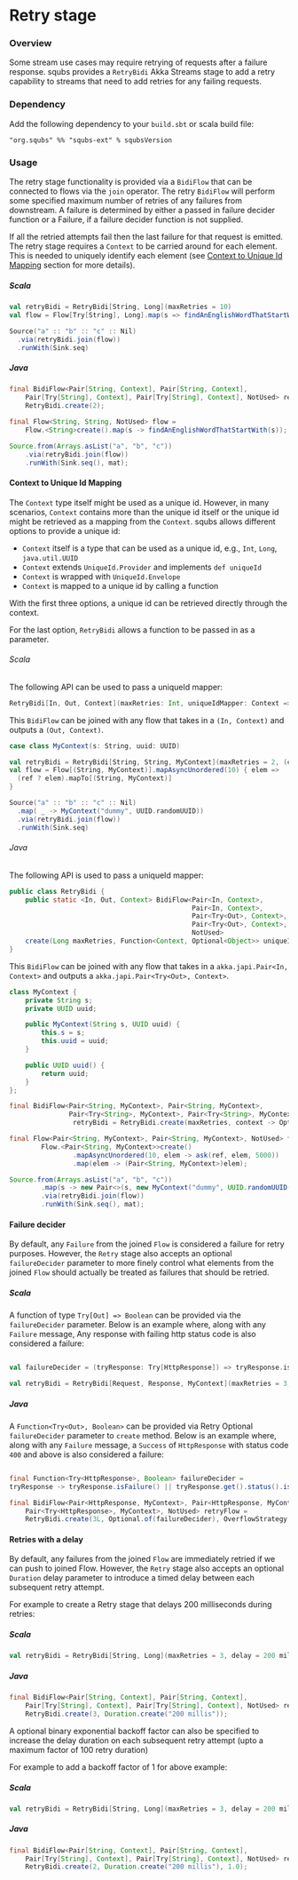 # Retry stage

### Overview

Some stream use cases may require retrying of requests after a failure response.  squbs provides a `RetryBidi` Akka Streams stage to add a retry capability to
 streams that need to add retries for any failing requests.

### Dependency

Add the following dependency to your `build.sbt` or scala build file:

```
"org.squbs" %% "squbs-ext" % squbsVersion
```

### Usage

The retry stage functionality is provided via a `BidiFlow` that can be connected to flows via the `join` operator.  The retry `BidiFlow` will perform some
 specified maximum number of retries of any failures from downstream. A failure is determined by either a passed in failure decider function or a Failure,
 if a failure decider function is not supplied.

If all the retried attempts fail then the last failure for that request is emitted.  The retry stage requires a `Context` to be carried around for each
 element.  This is needed to uniquely identify each element (see [Context to Unique Id Mapping](#context-to-unique-id-mapping) section for more details).

##### Scala

```scala
val retryBidi = RetryBidi[String, Long](maxRetries = 10)
val flow = Flow[Try[String], Long].map(s => findAnEnglishWordThatStartWith(s))

Source("a" :: "b" :: "c" :: Nil)
  .via(retryBidi.join(flow))
  .runWith(Sink.seq)
```

##### Java

```java
final BidiFlow<Pair[String, Context], Pair[String, Context],
    Pair[Try[String], Context], Pair[Try[String], Context], NotUsed> retryBidi =
    RetryBidi.create(2);

final Flow<String, String, NotUsed> flow =
    Flow.<String>create().map(s -> findAnEnglishWordThatStartWith(s));

Source.from(Arrays.asList("a", "b", "c"))
    .via(retryBidi.join(flow))
    .runWith(Sink.seq(), mat);
```

#### Context to Unique Id Mapping

The `Context` type itself might be used as a unique id.  However, in many scenarios, `Context` contains more than the unique id itself or the unique id might
 be retrieved as a mapping from the `Context`.  squbs allows different options to provide a unique id:

   * `Context` itself is a type that can be used as a unique id, e.g., `Int`, `Long`, `java.util.UUID`
   * `Context` extends `UniqueId.Provider` and implements `def uniqueId`
   * `Context` is wrapped with `UniqueId.Envelope`
   * `Context` is mapped to a unique id by calling a function

With the first three options, a unique id can be retrieved directly through the context.

For the last option, `RetryBidi` allows a function to be passed in as a parameter.

###### Scala

The following API can be used to pass a uniqueId mapper:

```scala
RetryBidi[In, Out, Context](maxRetries: Int, uniqueIdMapper: Context => Option[Any])
```

This `BidiFlow` can be joined with any flow that takes in a `(In, Context)` and outputs a `(Out, Context)`.

```scala
case class MyContext(s: String, uuid: UUID)

val retryBidi = RetryBidi[String, String, MyContext](maxRetries = 2, (context: MyContext) => Some(context.uuid))
val flow = Flow[(String, MyContext)].mapAsyncUnordered(10) { elem =>
  (ref ? elem).mapTo[(String, MyContext)]
}

Source("a" :: "b" :: "c" :: Nil)
  .map( _ -> MyContext("dummy", UUID.randomUUID))
  .via(retryBidi.join(flow))
  .runWith(Sink.seq)
```

###### Java

The following API is used to pass a uniqueId mapper:

```java
public class RetryBidi {
    public static <In, Out, Context> BidiFlow<Pair<In, Context>,
                                              Pair<In, Context>,
                                              Pair<Try<Out>, Context>,
                                              Pair<Try<Out>, Context>,
                                              NotUsed>
    create(Long maxRetries, Function<Context, Optional<Object>> uniqueIdMapper);
}
```

This `BidiFlow` can be joined with any flow that takes in a `akka.japi.Pair<In, Context>` and outputs a `akka.japi.Pair<Try<Out>, Context>`.

```java
class MyContext {
    private String s;
    private UUID uuid;

    public MyContext(String s, UUID uuid) {
        this.s = s;
        this.uuid = uuid;
    }

    public UUID uuid() {
        return uuid;
    }
};

final BidiFlow<Pair<String, MyContext>, Pair<String, MyContext>,
               Pair<Try<String>, MyContext>, Pair<Try<String>, MyContext>, NotUsed>
                retryBidi = RetryBidi.create(maxRetries, context -> Optional.of(context.uuid));

final Flow<Pair<String, MyContext>, Pair<String, MyContext>, NotUsed> flow =
        Flow.<Pair<String, MyContext>>create()
                .mapAsyncUnordered(10, elem -> ask(ref, elem, 5000))
                .map(elem -> (Pair<String, MyContext>)elem);

Source.from(Arrays.asList("a", "b", "c"))
        .map(s -> new Pair<>(s, new MyContext("dummy", UUID.randomUUID())))
        .via(retryBidi.join(flow))
        .runWith(Sink.seq(), mat);

```

#### Failure decider

By default, any `Failure` from the joined `Flow` is considered a failure for retry purposes.  However, the `Retry` stage also accepts an optional
 `failureDecider` parameter to more finely control what elements from the joined `Flow` should actually be treated as failures that should be retried.

##### Scala

A function of type `Try[Out] => Boolean` can be provided via the `failureDecider` parameter. Below is an example where, along with any `Failure` message,
Any response with failing http status code is also considered a failure:

```scala

val failureDecider = (tryResponse: Try[HttpResponse]) => tryResponse.isFailure || tryResponse.get().status().isFailure()

val retryBidi = RetryBidi[Request, Response, MyContext](maxRetries = 3, (context: MyContext) => Some(context.uuid), failureDecider = Option(failureDecider), OverflowStrategy.backpressure())

```

##### Java

A `Function<Try<Out>, Boolean>` can be provided via Retry Optional `failureDecider` parameter to `create` method.  Below is an example where,
along with any `Failure` message, a `Success` of `HttpResponse` with status code `400` and above is also considered a failure:

```java

final Function<Try<HttpResponse>, Boolean> failureDecider =
tryResponse -> tryResponse.isFailure() || tryResponse.get().status().isFailure());

final BidiFlow<Pair<HttpResponse, MyContext>, Pair<HttpResponse, MyContext>, Pair<Try<HttpResponse>, MyContext>,
    Pair<Try<HttpResponse>, MyContext>, NotUsed> retryFlow =
    RetryBidi.create(3L, Optional.of(failureDecider), OverflowStrategy.backpressure());

```

#### Retries with a delay

By default, any failures from the joined `Flow` are immediately retried if we can push to joined Flow.  However, the `Retry` stage also accepts an optional
 `Duration` delay parameter to introduce a timed delay between each subsequent retry attempt.

For example to create a Retry stage that delays 200 milliseconds during retries:
##### Scala

```scala
val retryBidi = RetryBidi[String, Long](maxRetries = 3, delay = 200 millis)
```

##### Java

```java
final BidiFlow<Pair[String, Context], Pair[String, Context],
    Pair[Try[String], Context], Pair[Try[String], Context], NotUsed> retryBidi =
    RetryBidi.create(3, Duration.create("200 millis"));

```

A optional binary exponential backoff factor can also be specified to increase the delay duration on each subsequent
retry attempt (upto a maximum factor of 100 retry duration)

For example to add a backoff factor of 1 for above example:

##### Scala

```scala
val retryBidi = RetryBidi[String, Long](maxRetries = 3, delay = 200 millis, expBackoff = 1.0)
```

##### Java

```java
final BidiFlow<Pair[String, Context], Pair[String, Context],
    Pair[Try[String], Context], Pair[Try[String], Context], NotUsed> retryBidi =
    RetryBidi.create(2, Duration.create("200 millis"), 1.0);

```